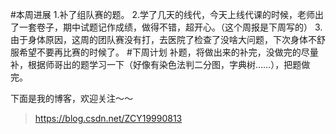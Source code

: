 #本周进展
1.补了组队赛的题。
2.学了几天的线代，今天上线代课的时候，老师出了一套卷子，期中试题记作成绩，做得不错，超开心。（这个周报是下周写的）
3.由于身体原因，这周的团队赛没有打，去医院了检查了没啥大问题，下次身体不舒服希望不要再比赛的时候了。
#下周计划
补题，将做出来的补完，没做完的尽量补，根据师哥出的题学习一下（好像有染色法判二分图，字典树……），把题做完。

下面是我的博客，欢迎关注～～

> https://blog.csdn.net/ZCY19990813 
